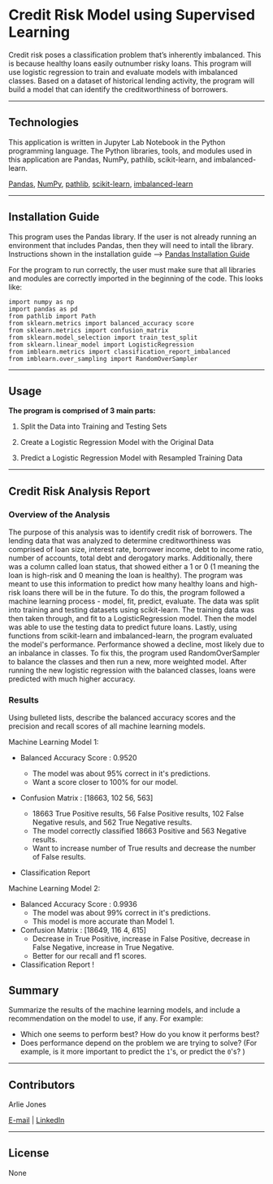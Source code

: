 # Credit Risk Model using Supervised Learning

Credit risk poses a classification problem that’s inherently imbalanced. This is because healthy loans easily outnumber risky loans. This program will use logistic regression to train and evaluate models with imbalanced classes. Based on a dataset of historical lending activity, the program will build a model that can identify the creditworthiness of borrowers. 

----

## Technologies
This application is written in Jupyter Lab Notebook in the Python programming language. The Python libraries, tools, and modules used in this application are Pandas, NumPy, pathlib, scikit-learn, and imbalanced-learn. 

[Pandas](https://pandas.pydata.org/docs/index.html), [NumPy](https://numpy.org/doc/), [pathlib](https://docs.python.org/3/library/pathlib.html), [scikit-learn](https://scikit-learn.org/stable/), [imbalanced-learn](https://imbalanced-learn.org/stable/user_guide.html#user-guide)

----

## Installation Guide
This program uses the Pandas library. If the user is not already running an environment that includes Pandas, then they will need to intall the library. Instructions shown in the installation guide --> [Pandas Installation Guide](https://pandas.pydata.org/docs/getting_started/install.html)

For the program to run correctly, the user must make sure that all libraries and modules are correctly imported in the beginning of the code. This looks like:

    import numpy as np
    import pandas as pd
    from pathlib import Path
    from sklearn.metrics import balanced_accuracy score
    from sklearn.metrics import confusion_matrix
    from sklearn.model_selection import train_test_split
    from sklearn.linear_model import LogisticRegression
    from imblearn.metrics import classification_report_imbalanced
    from imblearn.over_sampling import RandomOverSampler

----

## Usage

**The program is comprised of 3 main parts:**

1. Split the Data into Training and Testing Sets

2. Create a Logistic Regression Model with the Original Data

3. Predict a Logistic Regression Model with Resampled Training Data

----

## Credit Risk Analysis Report

### Overview of the Analysis

The purpose of this analysis was to identify credit risk of borrowers. The lending data that was analyzed to determine creditworthiness was comprised of loan size, interest rate, borrower income, debt to income ratio, number of accounts, total debt and derogatory marks. Additionally, there was a column called loan status, that showed either a 1 or 0 (1 meaning the loan is high-risk and 0 meaning the loan is healthy). The program was meant to use this information to predict how many healthy loans and high-risk loans there will be in the future. To do this, the program followed a machine learning process - model, fit, predict, evaluate. The data was split into training and testing datasets using scikit-learn. The training data was then taken through, and fit to a LogisticRegression model. Then the model was able to use the testing data to predict future loans. Lastly, using functions from scikit-learn and imbalanced-learn, the program evaluated the model's performance. Performance showed a decline, most likely due to an inbalance in classes. To fix this, the program used RandomOverSampler to balance the classes and then run a new, more weighted model. After running the new logistic regression with the balanced classes, loans were predicted with much higher accuracy. 

### Results

Using bulleted lists, describe the balanced accuracy scores and the precision and recall scores of all machine learning models.

Machine Learning Model 1:
  * Balanced Accuracy Score : 0.9520
      * The model was about 95% correct in it's predictions.
      * Want a score closer to 100% for our model.
  
  * Confusion Matrix : [18663, 102
                         56, 563]
      * 18663 True Positive results, 56 False Positive results, 102 False Negative resuls, and 562 True Negative results.
      * The model correctly classified 18663 Positive and 563 Negative results. 
      * Want to increase number of True results and decrease the number of False results.
      
  * Classification Report 



Machine Learning Model 2:
  * Balanced Accuracy Score : 0.9936
      * The model was about 99% correct in it's predictions.
      * This model is more accurate than Model 1.
  * Confusion Matrix : [18649, 116
                         4, 615]
      * Decrease in True Positive, increase in False Positive, decrease in False Negative, increase in True Negative.
      * Better for our recall and f1 scores.
  * Classification Report
      !

## Summary

Summarize the results of the machine learning models, and include a recommendation on the model to use, if any. For example:
* Which one seems to perform best? How do you know it performs best?
* Does performance depend on the problem we are trying to solve? (For example, is it more important to predict the `1`'s, or predict the `0`'s? )




----


## Contributors

Arlie Jones

[E-mail](arliejones98@gmail.com)  |  [LinkedIn](https://www.linkedin.com/in/arlie-jones-020092159/)

----

## License

None
